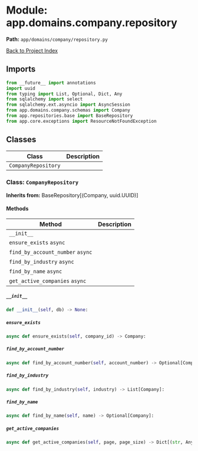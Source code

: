 # Module: app.domains.company.repository

**Path:** `app/domains/company/repository.py`

[Back to Project Index](../../../../index.md)

## Imports
```python
from __future__ import annotations
import uuid
from typing import List, Optional, Dict, Any
from sqlalchemy import select
from sqlalchemy.ext.asyncio import AsyncSession
from app.domains.company.schemas import Company
from app.repositories.base import BaseRepository
from app.core.exceptions import ResourceNotFoundException
```

## Classes

| Class | Description |
| --- | --- |
| `CompanyRepository` |  |

### Class: `CompanyRepository`
**Inherits from:** BaseRepository[(Company, uuid.UUID)]

#### Methods

| Method | Description |
| --- | --- |
| `__init__` |  |
| `ensure_exists` `async` |  |
| `find_by_account_number` `async` |  |
| `find_by_industry` `async` |  |
| `find_by_name` `async` |  |
| `get_active_companies` `async` |  |

##### `__init__`
```python
def __init__(self, db) -> None:
```

##### `ensure_exists`
```python
async def ensure_exists(self, company_id) -> Company:
```

##### `find_by_account_number`
```python
async def find_by_account_number(self, account_number) -> Optional[Company]:
```

##### `find_by_industry`
```python
async def find_by_industry(self, industry) -> List[Company]:
```

##### `find_by_name`
```python
async def find_by_name(self, name) -> Optional[Company]:
```

##### `get_active_companies`
```python
async def get_active_companies(self, page, page_size) -> Dict[(str, Any)]:
```
